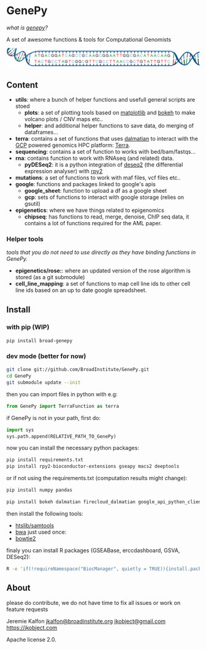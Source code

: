 # GenePy

_what is [genepy](https://en.wikipedia.org/wiki/G%C3%A9n%C3%A9pi)?_

A set of awesome functions & tools for Computational Genomists

![long genome](documentation/genome.jpg)

## Content

- **utils**: where a bunch of helper functions and usefull general scripts are stoed
  - **plots**: a set of plotting tools based on [matplotlib]() and [bokeh]() to make volcano plots / CNV maps etc..
  - **helper**: and additional helper functions to save data, do merging of dataframes...
- **terra**: contains a set of functions that uses [dalmatian]() to interact with the [GCP]() powered genomics HPC platform: [Terra](). 
- **sequencing**: contains a set of function to works with bed/bam/fastqs...
- **rna**: contains function to work with RNAseq (and related) data.
  - **pyDESeq2**: it is a python integration of [deseq2]() (the differential expression analyser) with [rpy2]()
- **mutations**: a set of functions to work with maf files, vcf files etc..
- **google**: functions and packages linked to google's apis
  - **google_sheet**: function to upload a df as a google sheet
  - **gcp**: sets of functions to interact with google storage (relies on gsutil)
- **epigenetics**: where we have things related to epigenomics
  - **chipseq**: has functions to read, merge, denoise, ChIP seq data, it contains a lot of functions required for the AML paper.

### Helper tools

_tools that you do not need to use directly as they have binding functions in GenePy._ 

- **epigenetics/rose:**: where an updated version of the rose algorithm is stored (as a git submodule) 
- **cell_line_mapping**: a set of functions to map cell line ids to other cell line ids based on an up to date google spreadsheet. 


## Install

### with pip (WIP)

`pip install broad-genepy`
### dev mode (better for now)

```bash
git clone git://github.com/BroadInstitute/GenePy.git
cd GenePy
git submodule update --init
```

then you can import files in python with e.g:
```python
from GenePy import TerraFunction as terra
```

if GenePy is not in your path, first do:

```python
import sys
sys.path.append(RELATIVE_PATH_TO_GenePy)
```

now you can install the necessary python packages:

```bash
pip install requirements.txt
pip install rpy2-bioconductor-extensions gseapy macs2 deeptools
```

or if not using the requirements.txt (computation results might change):

```bash
pip install numpy pandas
```

```bash
pip install bokeh dalmatian firecloud_dalmatian google_api_python_client gsheets gspread ipdb ipython matplotlib Pillow pybedtools pyBigWig pysam pytest requests rpy2 scikit_learn scipy seaborn setuptools taigapy taigapy typing venn rpy2-bioconductor-extensions gseapy macs2 deeptools
```

then install the following tools:
- [htslib/samtools](http://www.htslib.org/)
- [bwa](https://github.com/lh3/bwa)
just used once:
- [bowtie2](http://bowtie-bio.sourceforge.net/bowtie2/index.shtml)

finaly you can install R packages (GSEABase, erccdashboard, GSVA, DESeq2):

```bash
R -e 'if(!requireNamespace("BiocManager", quietly = TRUE)){install.packages("BiocManager")};BiocManager::install(c("GSEABase", "erccdashboard", "GSVA", "DESeq2"));'
```
## About

please do contribute, we do not have time to fix all issues or work on feature requests

Jeremie Kalfon jkalfon@broadinstitute.org jkobject@gmail.com https://jkobject.com



Apache license 2.0.
